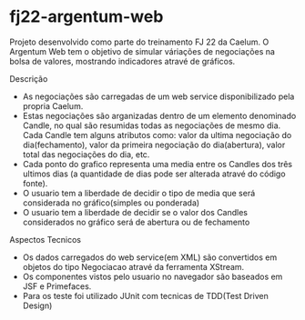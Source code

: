 # fj22-argentum-web
Projeto desenvolvido como parte do treinamento FJ 22 da Caelum.
O Argentum Web tem o objetivo de simular váriações de negociações na bolsa de valores, mostrando indicadores atravé de gráficos.

Descrição
* As negociações são carregadas de um web service disponibilizado pela propria Caelum.
* Estas negociações são arganizadas dentro de um elemento denominado Candle, no qual são resumidas todas as negociações de mesmo dia.
Cada Candle tem alguns atributos como: valor da ultima negociação do dia(fechamento), valor da primeira negociação do dia(abertura), valor total das negociações do dia, etc.
* Cada ponto do grafico representa uma media entre os Candles dos três ultimos dias (a quantidade de dias pode ser alterada atravé do código fonte).
* O usuario tem a liberdade de decidir o tipo de media que será considerada no gráfico(simples ou ponderada)
* O usuario tem a liberdade de decidir se o valor dos Candles considerados no gráfico será de abertura ou de fechamento

Aspectos Tecnicos
* Os dados carregados do web service(em XML) são convertidos em objetos do tipo Negociacao atravé da ferramenta XStream.
* Os componentes vistos pelo usuario no navegador são baseados em JSF e Primefaces.
* Para os teste foi utilizado JUnit com tecnicas de TDD(Test Driven Design)
